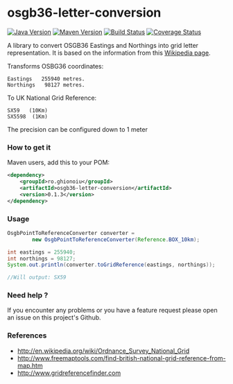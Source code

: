osgb36-letter-conversion
========================

[![Java Version](http://img.shields.io/badge/Java-1.8-blue.svg)](http://www.oracle.com/technetwork/java/javase/downloads/jdk8-downloads-2133151.html)
[![Maven Version](http://img.shields.io/maven-central/v/ro.ghionoiu/osgb36-letter-conversion.svg)](http://mvnrepository.com/artifact/ro.ghionoiu/osgb36-letter-conversion)
[![Build Status](https://travis-ci.org/julianghionoiu/osgb36-letter-conversion.svg?branch=master)](https://travis-ci.org/julianghionoiu/osgb36-letter-conversion)
[![Coverage Status](https://img.shields.io/coveralls/julianghionoiu/osgb36-letter-conversion.svg)](https://coveralls.io/r/julianghionoiu/osgb36-letter-conversion?branch=master)

 A library to convert OSGB36 Eastings and Northings into grid letter representation. It is based on the information from 
 this [Wikipedia page](http://en.wikipedia.org/wiki/Ordnance_Survey_National_Grid).

Transforms OSBG36 coordinates:
```
Eastings   255940 metres.
Northings   98127 metres.   
```

To UK National Grid Reference:
```
SX59   (10Km)
SX5598  (1Km)
```
The precision can be configured down to 1 meter

### How to get it

Maven users, add this to your POM:
```xml
<dependency>
    <groupId>ro.ghionoiu</groupId>
    <artifactId>osgb36-letter-conversion</artifactId>
    <version>0.1.3</version>
</dependency>
```


### Usage

```java
OsgbPointToReferenceConverter converter =
        new OsgbPointToReferenceConverter(Reference.BOX_10km);

int eastings = 255940;
int northings = 98127;
System.out.println(converter.toGridReference(eastings, northings));

//Will output: SX59
```

### Need help ?

If you encounter any problems or you have a feature request please open an issue on this project's Github.

### References

* http://en.wikipedia.org/wiki/Ordnance_Survey_National_Grid
* http://www.freemaptools.com/find-british-national-grid-reference-from-map.htm
* http://www.gridreferencefinder.com
